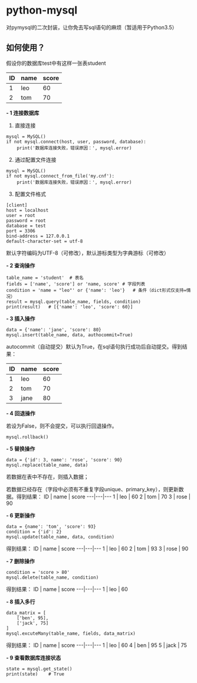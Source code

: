 # python-mysql
对pymysql的二次封装，让你免去写sql语句的麻烦（暂适用于Python3.5）

## 如何使用？
假设你的数据库test中有这样一张表student

ID | name | score
---|---|---
1 | leo | 60 
2 | tom | 70


**- 1 连接数据库**
1. 直接连接
```
mysql = MySQL()
if not mysql.connect(host, user, password, database):
    print('数据库连接失败，错误原因：', mysql.error)

```
2. 通过配置文件连接
```
mysql = MySQL()
if not mysql.connect_from_file('my.cnf'):
    print('数据库连接失败，错误原因：', mysql.error)

```
3. 配置文件格式

```
[client]
host = localhost
user = root
password = root
database = test
port = 3306
bind-address = 127.0.0.1
default-character-set = utf-8
```
默认字符编码为UTF-8（可修改），默认游标类型为字典游标（可修改）

**- 2 查询操作**

```
table_name = 'student'  # 表名
fields = ['name', 'score'] or 'name, score' # 字段列表
condition = 'name = "leo"' or {'name': 'leo'}   # 条件（dict形式仅支持=情况）
result = mysql.query(table_name, fields, condition)
print(result)   # [{'name': 'leo', 'score': 60}]
```

**- 3 插入操作**

```
data = {'name': 'jane', 'score': 80}
mysql.insert(table_name, data, authocommit=True)
```
autocommit（自动提交）默认为True，在sql语句执行成功后自动提交。得到结果：

ID | name | score
---|---|---
1 | leo | 60 
2 | tom | 70
3 | jane | 80

**- 4 回退操作**

若设为False，则不会提交，可以执行回退操作。

```
mysql.rollback()
```
**- 5 替换操作**
```
data = {'id': 3, name': 'rose', 'score': 90}
mysql.replace(table_name, data)
```
若数据在表中不存在，则插入数据；

若数据已经存在（字段中必须有不重复字段unique、primary_key），则更新数据。得到结果：
ID | name | score
---|---|---
1 | leo | 60 
2 | tom | 70
3 | rose | 90

**- 6 更新操作**

```
data = {name': 'tom', 'score': 93}
condition = {'id': 2}
mysql.update(table_name, data, condition)
```
得到结果：
ID | name | score
---|---|---
1 | leo | 60 
2 | tom | 93
3 | rose | 90

**- 7 删除操作**

```
condition = 'score > 80'
mysql.delete(table_name, condition)
```
得到结果：
ID | name | score
---|---|---
1 | leo | 60 

**- 8 插入多行**
```
data_matrix = [
    ['ben', 95],
    ['jack', 75]
]
mysql.excuteMany(table_name, fields, data_matrix)
```
得到结果：
ID | name | score
---|---|---
1 | leo | 60 
4 | ben | 95
5 | jack | 75

**- 9 查看数据库连接状态**


```
state = mysql.get_state()
print(state)    # True
```




